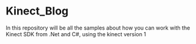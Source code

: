 # Kinect_Blog
In this repository will be all the samples about how you can work with the Kinect SDK from .Net and C#, using the kinect version 1
